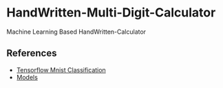 # HandWritten-Multi-Digit-Calculator
Machine Learning Based HandWritten-Calculator

## References

- [Tensorflow Mnist Classification](https://github.com/sugyan/tensorflow-mnist)
- [Models](https://github.com/DAT-Class/handwritten_multi-digit_calculator)